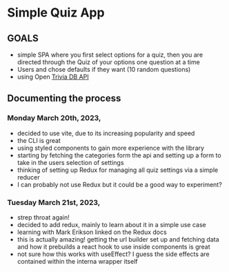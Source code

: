 # Simple Quiz App

## GOALS

- simple SPA where you first select options for a quiz, then you are directed through the Quiz of your options one question at a time
- Users and chose defaults if they want (10 random questions)
- using Open [Trivia DB API](https://opentdb.com/)

## Documenting the process

### Monday March 20th, 2023,

- decided to use vite, due to its increasing popularity and speed
- the CLI is great
- using styled components to gain more experience with the library
- starting by fetching the categories form the api and setting up a form to take in the users selection of settings
- thinking of setting up Redux for managing all quiz settings via a simple reducer
- I can probably not use Redux but it could be a good way to experiment?

### Tuesday March 21st, 2023,

- strep throat again!
- decided to add redux, mainly to learn about it in a simple use case
- learning with Mark Erikson linked on the Redux docs
- this is actually amazing! getting the url builder set up and fetching data and how it prebuilds a react hook to use inside components is great
- not sure how this works with useEffect? I guess the side effects are contained within the interna wrapper itself
